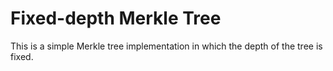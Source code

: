 # Fixed-depth Merkle Tree

This is a simple Merkle tree implementation in which the depth of the tree is fixed.